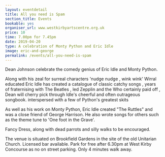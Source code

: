 ```yaml
---
layout: eventdetail
title: All you need is Spam
section_title: Events
bookable: yes
organiser_url: www.westkirbyartscentre.org.uk
price: 10
time: 7.00pm for 7.45pm
date: 2019-04-20
type: A celebration of Monty Python and Eric Idle
image: eric-and-george
permalink: /events/all-you-need-is-spam
---
```


Dean Johnson celebrate the comedy genius of Eric Idle and Monty Python.

Along with his zeal for surreal characters 'nudge nudge , wink wink' Wirral educated Eric Idle has created a catalogue of classic catchy songs , years of fraternising with The Beatles , led Zepplin and the Who certainly paid off , Dean will cherry pick through Idle's cheerful and often outrageous songbook. interspersed with a few of Python's greatest skits

As well as his work on Monty Python, Eric Idle created "The Ruttles" and was a close friend of George Harrison. He also wrote songs for others such as the theme tune to 'One foot in the Grave'.

Fancy Dress, along with dead parrots and silly walks to be encouraged.  

The venue is situated on Brookfield Gardens in the site of the old Unitarian Church. Licensed bar available. Park for free after 6.30pm at West Kirby Concourse as no on street parking. Only 4 minutes walk away.
